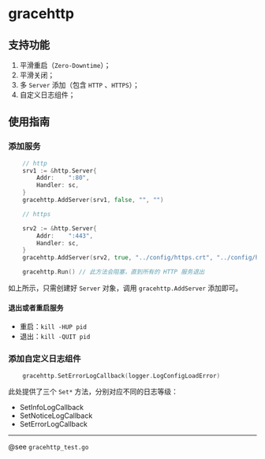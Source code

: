 # gracehttp
## 支持功能
1. 平滑重启（`Zero-Downtime`）；
2. 平滑关闭；
3. 多 `Server` 添加（包含 `HTTP` 、`HTTPS`）；
4. 自定义日志组件；

## 使用指南
### 添加服务
```go
    // http
	srv1 := &http.Server{
		Addr:    ":80",
		Handler: sc,
	}
	gracehttp.AddServer(srv1, false, "", "")

    // https

	srv2 := &http.Server{
		Addr:    ":443",
		Handler: sc,
	}
	gracehttp.AddServer(srv2, true, "../config/https.crt", "../config/https.key")

	gracehttp.Run() // 此方法会阻塞，直到所有的 HTTP 服务退出
```

如上所示，只需创建好 `Server` 对象，调用 `gracehttp.AddServer` 添加即可。

#### 退出或者重启服务
* 重启：`kill -HUP pid`
* 退出：`kill -QUIT pid`

### 添加自定义日志组件
```go
	gracehttp.SetErrorLogCallback(logger.LogConfigLoadError)
```

此处提供了三个 `Set*` 方法，分别对应不同的日志等级：
* SetInfoLogCallback
* SetNoticeLogCallback
* SetErrorLogCallback

---
@see `gracehttp_test.go`
